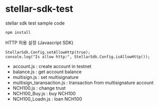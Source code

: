 # stellar-sdk-test
stellar sdk test sample code

```
npm install
```

HTTP 허용 설정 (Javascript SDK)
```
StellarSdk.Config.setAllowHttp(true);
console.log("Is allow http:", StellarSdk.Config.isAllowHttp());
```

- account.js : create account in testnet
- balance.js : get account balance
- multisign.js : set multisignature
- multisign_taransaction.js : transaction from multisignature account
- NCH100.js : change trust
- NCH100_Buy.js : buy NCH100
- NCH100_Loadn.js : loan NCH100